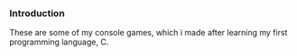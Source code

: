 ### Introduction
These are some of my console games, which i made after learning my first programming language, C.
